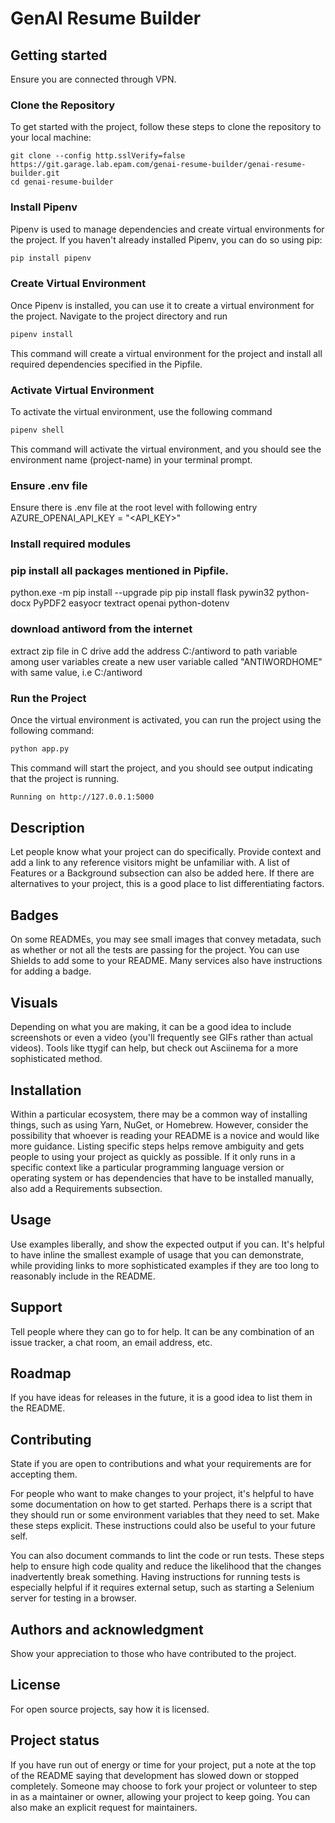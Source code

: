 # GenAI Resume Builder


## Getting started
Ensure you are connected through VPN.

### Clone the Repository
To get started with the project, follow these steps to clone the repository to your local machine:
```
git clone --config http.sslVerify=false https://git.garage.lab.epam.com/genai-resume-builder/genai-resume-builder.git
cd genai-resume-builder
```

### Install Pipenv
Pipenv is used to manage dependencies and create virtual environments for the project. If you haven't already installed Pipenv, you can do so using pip:
```bash
pip install pipenv
```

### Create Virtual Environment
Once Pipenv is installed, you can use it to create a virtual environment for the project. Navigate to the project directory and run
```bash
pipenv install
```
This command will create a virtual environment for the project and install all required dependencies specified in the Pipfile.

### Activate Virtual Environment
To activate the virtual environment, use the following command
```bash
pipenv shell
```
This command will activate the virtual environment, and you should see the environment name (project-name) in your terminal prompt.

### Ensure .env file
Ensure there is .env file at the root level with following entry
AZURE_OPENAI_API_KEY = "<API_KEY>"

### Install required modules

### pip install all packages mentioned in Pipfile.  
python.exe -m pip install --upgrade pip
 pip install flask pywin32 python-docx PyPDF2 easyocr textract openai python-dotenv

### download antiword from the internet
extract zip file in C drive
add the address C:/antiword to path variable among user variables
create a new user variable called "ANTIWORDHOME" with same value, i.e C:/antiword

### Run the Project
Once the virtual environment is activated, you can run the project using the following command:
```bash
python app.py
```
This command will start the project, and you should see output indicating that the project is running.
```bash
Running on http://127.0.0.1:5000
```

## Description
Let people know what your project can do specifically. Provide context and add a link to any reference visitors might be unfamiliar with. A list of Features or a Background subsection can also be added here. If there are alternatives to your project, this is a good place to list differentiating factors.

## Badges
On some READMEs, you may see small images that convey metadata, such as whether or not all the tests are passing for the project. You can use Shields to add some to your README. Many services also have instructions for adding a badge.

## Visuals
Depending on what you are making, it can be a good idea to include screenshots or even a video (you'll frequently see GIFs rather than actual videos). Tools like ttygif can help, but check out Asciinema for a more sophisticated method.

## Installation
Within a particular ecosystem, there may be a common way of installing things, such as using Yarn, NuGet, or Homebrew. However, consider the possibility that whoever is reading your README is a novice and would like more guidance. Listing specific steps helps remove ambiguity and gets people to using your project as quickly as possible. If it only runs in a specific context like a particular programming language version or operating system or has dependencies that have to be installed manually, also add a Requirements subsection.

## Usage
Use examples liberally, and show the expected output if you can. It's helpful to have inline the smallest example of usage that you can demonstrate, while providing links to more sophisticated examples if they are too long to reasonably include in the README.

## Support
Tell people where they can go to for help. It can be any combination of an issue tracker, a chat room, an email address, etc.

## Roadmap
If you have ideas for releases in the future, it is a good idea to list them in the README.

## Contributing
State if you are open to contributions and what your requirements are for accepting them.

For people who want to make changes to your project, it's helpful to have some documentation on how to get started. Perhaps there is a script that they should run or some environment variables that they need to set. Make these steps explicit. These instructions could also be useful to your future self.

You can also document commands to lint the code or run tests. These steps help to ensure high code quality and reduce the likelihood that the changes inadvertently break something. Having instructions for running tests is especially helpful if it requires external setup, such as starting a Selenium server for testing in a browser.

## Authors and acknowledgment
Show your appreciation to those who have contributed to the project.

## License
For open source projects, say how it is licensed.

## Project status
If you have run out of energy or time for your project, put a note at the top of the README saying that development has slowed down or stopped completely. Someone may choose to fork your project or volunteer to step in as a maintainer or owner, allowing your project to keep going. You can also make an explicit request for maintainers.
